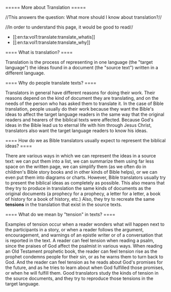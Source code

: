 ===== More about Translation ===== 

//This answers the question: What more should I know about translation?//

//In order to understand this page, it would be good to read//
  * [[:en:ta:vol1:translate:translate_whatis]]
  * [[:en:ta:vol1:translate:translate_why]]

==== What is translation? ====

Translation is the process of representing in one language (the "target language") the ideas found in a document (the "source text") written in a different language.

==== Why do people translate texts? ====
 
Translators in general have different reasons for doing their work. Their reasons depend on the kind of document they are translating, and on the needs of the person who has asked them to translate it. In the case of Bible translation, people usually do their work because they want the Bible's ideas to affect the target language readers in the same way that the original readers and hearers of the biblical texts were affected. Because God's ideas in the Bible lead us to eternal life with him through Jesus Christ, translators also want the target language readers to know his ideas.

==== How do we as Bible translators usually expect to represent the biblical ideas? ====

There are various ways in which we can represent the ideas in a source text: we can put them into a list, we can summarize them using far less space on the written page, we can simplify them (as we often do in children's Bible story books and in other kinds of Bible helps), or we can even put them into diagrams or charts. However, Bible translators usually try to present the biblical ideas as completely as possible. This also means that they try to produce in translation the same kinds of documents as the original documents (a prophecy for a prophecy, a letter for a letter, a book of history for a book of history, etc.) Also, they try to recreate the same **tensions** in the translation that exist in the source texts.

==== What do we mean by "tension" in texts? ====

Examples of tension occur when a reader wonders what will happen next to the participants in a story, or when a reader follows the argument, encouragement, and warnings of an epistle writer or of a conversation that is reported in the text. A reader can feel tension when reading a psalm, since the praises of God affect the psalmist in various ways. When reading an Old Testament prophetic book, the reader can feel tension rise as the prophet condemns people for their sin, or as he warns them to turn back to God. And the reader can feel tension as he reads about God's promises for the future, and as he tries to learn about when God fulfilled those promises, or when he will fulfill them. Good translators study the kinds of tension in the source documents, and they try to reproduce those tensions in the target language.


